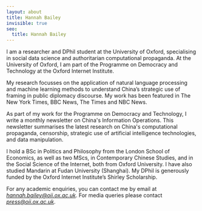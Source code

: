 ```yaml
---
layout: about
title: Hannah Bailey
invisible: true
seo:
  title: Hannah Bailey
---
```


I am a researcher and DPhil student at the University of Oxford, specialising in social data science and authoritarian computational propaganda. At the University of Oxford, I am part of the Programme on Democracy and Technology at the Oxford Internet Institute. 

My research focusses on the application of natural language processing and machine learning methods to understand China’s strategic use of framing in public diplomacy discourse. My work has been featured in The New York Times, BBC News, The Times and NBC News. 

As part of my work for the Programme on Democracy and Technology, I write a monthly newsletter on China's Information Operations. This newsletter summarises the latest research on China's computational propaganda, censorship, strategic use of artificial intelligence technologies, and data manipulation.

I hold a BSc in Politics and Philosophy from the London School of Economics, as well as two MScs, in Contemporary Chinese Studies, and in the Social Science of the Internet, both from Oxford University. I have also studied Mandarin at Fudan University (Shanghai). My DPhil is generously funded by the Oxford Internet Institute’s Shirley Scholarship.

For any academic enquiries, you can contact me by email at *hannah.bailey@oii.ox.ac.uk*. For media queries please contact *press@oii.ox.ac.uk*.



